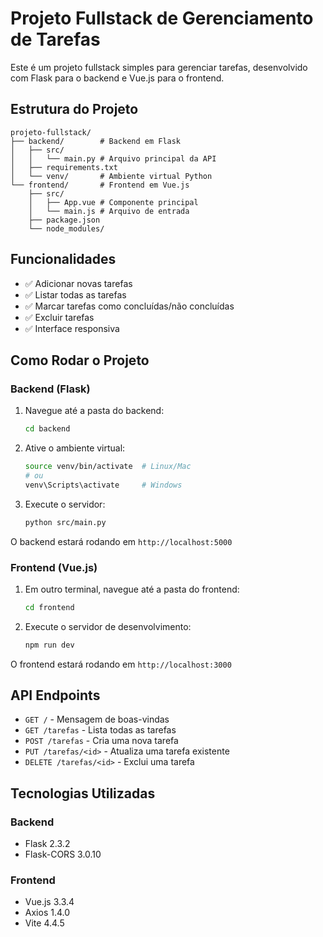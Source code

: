 # Projeto Fullstack de Gerenciamento de Tarefas

Este é um projeto fullstack simples para gerenciar tarefas, desenvolvido com Flask para o backend e Vue.js para o frontend.

## Estrutura do Projeto

```
projeto-fullstack/
├── backend/        # Backend em Flask
│   ├── src/
│   │   └── main.py # Arquivo principal da API
│   ├── requirements.txt
│   └── venv/       # Ambiente virtual Python
└── frontend/       # Frontend em Vue.js
    ├── src/
    │   ├── App.vue # Componente principal
    │   └── main.js # Arquivo de entrada
    ├── package.json
    └── node_modules/
```

## Funcionalidades

- ✅ Adicionar novas tarefas
- ✅ Listar todas as tarefas
- ✅ Marcar tarefas como concluídas/não concluídas
- ✅ Excluir tarefas
- ✅ Interface responsiva

## Como Rodar o Projeto

### Backend (Flask)

1. Navegue até a pasta do backend:
   ```bash
   cd backend
   ```

2. Ative o ambiente virtual:
   ```bash
   source venv/bin/activate  # Linux/Mac
   # ou
   venv\Scripts\activate     # Windows
   ```

3. Execute o servidor:
   ```bash
   python src/main.py
   ```

O backend estará rodando em `http://localhost:5000`

### Frontend (Vue.js)

1. Em outro terminal, navegue até a pasta do frontend:
   ```bash
   cd frontend
   ```

2. Execute o servidor de desenvolvimento:
   ```bash
   npm run dev
   ```

O frontend estará rodando em `http://localhost:3000`

## API Endpoints

- `GET /` - Mensagem de boas-vindas
- `GET /tarefas` - Lista todas as tarefas
- `POST /tarefas` - Cria uma nova tarefa
- `PUT /tarefas/<id>` - Atualiza uma tarefa existente
- `DELETE /tarefas/<id>` - Exclui uma tarefa

## Tecnologias Utilizadas

### Backend
- Flask 2.3.2
- Flask-CORS 3.0.10

### Frontend
- Vue.js 3.3.4
- Axios 1.4.0
- Vite 4.4.5


